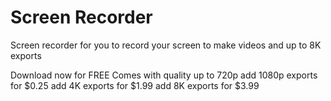 # Screen Recorder
Screen recorder for you to record your screen to make videos and up to 8K exports

Download now for FREE Comes with quality up to 720p 
add 1080p exports for $0.25
add 4K exports for $1.99
add 8K exports for $3.99

